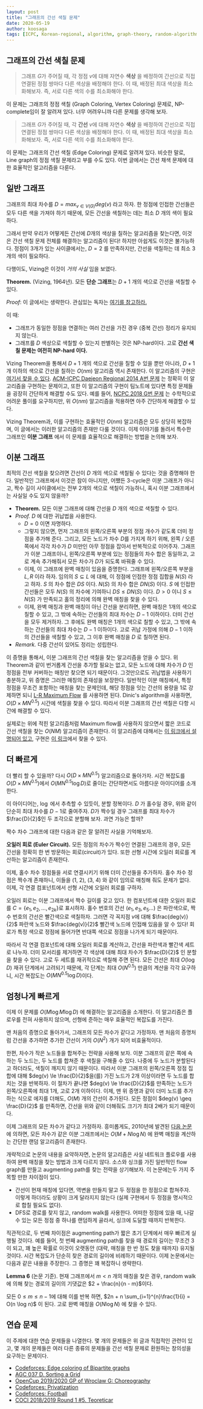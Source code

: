 ```yaml
---
layout: post
title: "그래프의 간선 색칠 문제"
date: 2020-05-19
author: koosaga
tags: [ICPC, Korean-regional, algorithm, graph-theory, random-algorithm]
---
```

## 그래프의 간선 색칠 문제

> 그래프 $G$가 주어질 때, 각 정점 $v$에 대해 자연수 **색상** 을 배정하여 간선으로 직접 연결된 정점 쌍마다 다른 색상을 배정해야 한다. 이 때, 배정된 최대 색상을 최소화해보자. 즉, 서로 다른 색의 수를 최소화해야 한다.

이 문제는 그래프의 정점 색칠 (Graph Coloring, Vertex Coloring) 문제로, NP-complete임이 잘 알려져 있다. 너무 어려우니까 다른 문제를 생각해 보자.

> 그래프 $G$가 주어질 때, 각 **간선** $v$에 대해 자연수 **색상** 을 배정하여 간선으로 직접 연결된 정점 쌍마다 다른 색상을 배정해야 한다. 이 때, 배정된 최대 색상을 최소화해보자. 즉, 서로 다른 색의 수를 최소화해야 한다.

이 문제는 그래프의 간선 색칠 (Edge Coloring) 문제로 알려져 있다. 비슷한 말로, Line graph의 정점 색칠 문제라고 부를 수도 있다. 이번 글에서는 간선 채색 문제에 대한 효율적인 알고리즘을 다룬다.

## 일반 그래프

그래프의 최대 차수를 $D = max_{v \in V(G)}deg(v)$ 라고 하자. 한 정점에 인접한 간선들은 모두 다른 색을 가져야 하기 때문에, 모든 간선을 색칠하는 데는 최소 $D$ 개의 색이 필요하다.

그래서 만약 우리가 어떻게든 간선에 $D$개의 색상을 칠하는 알고리즘을 찾는다면, 이것은 간선 색칠 문제 전체를 해결하는 알고리즘이 된다! 하지만 아쉽게도 이것은 불가능하다. 정점이 3개가 있는 사이클에서는, $D = 2$ 를 만족하지만, 간선을 색칠하는 데 최소 3개의 색이 필요하다.

다행이도, Vizing은 이것이 *거의 사실* 임을 보였다. 

**Theorem.** (Vizing, 1964년). 모든 **단순 그래프**는 $D+1$ 개의 색으로 간선을 색칠할 수 있다.

*Proof*: 이 글에서는 생략한다. 관심있는 독자는 [여기를 참고하라.](https://en.wikipedia.org/wiki/Vizing%27s_theorem#Proof)

이 때:

* 그래프가 동일한 정점을 연결하는 여러 간선을 가진 경우 (중복 간선) 정리가 유지되지 않는다.
* 그래프를 $D$ 색상으로 색칠할 수 있는지 판별하는 것은 NP-hard이다. 고로 **간선 색칠 문제는 여전히 NP-hard 이다.**

Vizing Theorem을 통해서 $D+1$ 개의 색으로 간선을 칠할 수 있을 뿐만 아니라, $D+1$ 개 이하의 색으로 간선을 칠하는 $O(nm)$ 알고리즘 역시 존재한다. 이 알고리즘의 구현은 [여기서 찾을 수 있다](https://github.com/koosaga/olympiad/blob/master/Library/codes/graph_etc/edgecolor_vizing.cpp). [ACM-ICPC Daejeon Regional 2014 A번 문제](https://www.acmicpc.net/problem/10446) 는 정확히 이 알고리즘을 구현하는 문제이고, 또한 이 알고리즘의 구현이 팀노트에 있다면 특정 문제들을 굉장히 간단하게 해결할 수도 있다. 예를 들어, [NCPC 2018 G번 문제](https://codeforces.com/gym/101933/problem/G) 는 수학적으로 어려운 풀이를 요구하지만, 위 $O(nm)$ 알고리즘을 적용하면 아주 간단하게 해결할 수 있다. 

Vizing Theorem과, 이를 구현하는 효율적인 $O(nm)$ 알고리즘은 모두 상당히 복잡하며, 이 글에서는 이러한 알고리즘의 존재만 다룰 것이다. 이제 이야기를 돌려서 특수한 그래프인 **이분 그래프** 에서 이 문제를 효율적으로 해결하는 방법을 논의해 보자.

## 이분 그래프

최적의 간선 색칠을 찾으려면 간선이 $D$ 개의 색으로 색칠될 수 있다는 것을 증명해야 한다. 일반적인 그래프에서 이것은 참이 아니지만, 어쨌든 3-cycle은 이분 그래프가 아니고, 짝수 길이 사이클에서는 전부 2개의 색으로 색칠이 가능하니, 혹시 이분 그래프에서는 사실일 수도 있지 않을까?

* **Theorem.** 모든 이분 그래프에 대해 간선을 $D$ 개의 색으로 색칠할 수 있다.
* *Proof.* $D$ 에 대한 귀납법을 사용한다. 
  * $D = 0$ 이면 자명하다.
  * 그렇지 않으면, 먼저 그래프의 왼쪽/오른쪽 부분의 정점 개수가 같도록 더미 정점을 추가해 준다. 그리고, 모든 노드가 차수 $D$를 가지게 하기 위해, 왼쪽 / 오른쪽에서 각각 차수가 $D$ 미만인 아무 정점을 잡아서 반복적으로 이어주자. 그래프가 이분 그래프이니, 왼쪽/오른쪽 부분에 있는 정점들의 차수 합은 동일하고, 고로 계속 추가해줘서 모든 차수가 $D$가 되도록 바꿔줄 수 있다. 
  * 이제, 이 그래프에 완벽 매칭이 있음을 증명한다. 그래프에 왼쪽/오른쪽 부분을 $L, R$ 이라 하자. 임의의 $S \subseteq L$ 에 대해, 이 정점에 인접한 정점 집합을 $N(S)$ 라고 하자. $S$ 의 차수 합은 $DS$ 이다. $N(S)$ 의 차수 합은 $DN(S)$ 이다. $S$ 에 인접한 간선들은 모두 $N(S)$ 의 차수에 기여하니 $DS \leq DN(S)$ 이다. $D > 0$ 이니 $S \le N(S)$ 가 만족되고 홀의 정리에 의해 완벽 매칭을 찾을 수 있다.
  * 이제, 완벽 매칭과 완벽 매칭이 아닌 간선을 분리하면, 완벽 매칭은 1개의 색으로 칠할 수 있고, 그 밖에 속하는 간선들의 최대 차수는 $D-1$ 이하이다. 더미 간선을 모두 제거하자. 그 후에도  완벽 매칭은 1개의 색으로 칠할 수 있고, 그 밖에 속하는 간선들의 최대 차수는 $D-1$ 이하이다. 고로 귀납 가정에 의해 $D-1$ 이하의 간선들을 색칠할 수 있고, 그 이후 완벽 매칭을 $D$ 로 칠하면 된다.
* *Remark.* 다중 간선이 있어도 정리는 성립한다.

이 증명을 통해서, 이분 그래프의 간선 색칠을 찾는 알고리즘을 얻을 수 있다. 위 Theorem과 같이 번거롭게 간선을 추가할 필요는 없고, 모든 노드에 대해 차수가 $D$ 인 정점을 전부 커버하는 매칭만 찾으면 되기 때문이다. 그것만으로도 귀납법을 사용하기 충분하고, 위 증명은 그러한 매칭의 존재성을 보장한다. 일반적인 이분 매칭에서, 특정 정점을 무조건 포함하는 매칭을 찾는 문제인데, 해당 정점을 잇는 간선의 용량을 1로 강제하면 되니 [L-R Maximum Flow](https://cp-algorithms.com/graph/flow_with_demands.html) 를 사용하면 된다. Dinic's algorithm을 사용하면, $O(D \times MN^{0.5})$ 시간에 색칠을 찾을 수 있다. 따라서 이분 그래프의 간선 색칠은 다항 시간에 해결할 수 있다. 

실제로는 위에 적힌 알고리즘처럼 Maximum flow를 사용하지 않으면서 짧은 코드로 간선 색칠을 찾는 $O(NM)$ 알고리즘이 존재한다. 이 알고리즘에 대해서는 [이 링크에서 설명되어 있고](https://codeforces.com/blog/entry/21827), 구현은 [이 링크](https://github.com/koosaga/olympiad/blob/master/Library/codes/graph_etc/edgecolor_bipartite.cpp)에서 찾을 수 있다. 

## 더 빠르게

더 빨리 할 수 있을까? 다시 $O(D \times MN^{0.5})$ 알고리즘으로 돌아가자. 시간 복잡도를 $O(D \times MN^{0.5})$에서 $O(MN^{0.5} \log D)$로 줄이는 간단하면서도 아름다운 아이디어를 소개한다.

이 아이디어는, $\log$ 에서 추측할 수 있듯이, 분할 정복이다. $D$ 가 홀수일 경우, 위와 같이 단순히 최대 차수를 $D-1$로 줄여주자. $D$가 짝수일 경우 그래프를 최대 차수가 $\frac{D}{2}$인 두 조각으로 분할해 보자. 과연 가능은 할까?

짝수 차수 그래프에 대한 다음과 같은 잘 알려진 사실을 기억해보자.

**오일러 회로 (Euler Circuit).** 모든 정점의 차수가 짝수인 연결된 그래프의 경우, 모든 간선을 정확히 한 번 방문하는 회로(circuit)가 있다. 또한 선형 시간에 오일러 회로를 계산하는 알고리즘이 존재한다.

이제, 홀수 차수 정점들을 서로 연결시키기 위해 더미 간선들을 추가하자. 홀수 차수 정점은 짝수개 존재하니, 이들을 (1, 2), (3, 4) 와 같이 임의로 매칭해 줘도 문제가 없다. 이제, 각 연결 컴포넌트에서 선형 시간에 오일러 회로를 구하자.

오일러 회로는 이분 그래프에서 짝수 길이를 갖고 있다. 한 컴포넌트에 대한 오일러 회로를 $C = \{e_1, e_2, \ldots, e_{2k}\}$로 표시하자. 홀수 번호의 간선 ($e_1, e_3, e_5 \ldots$) 은 파란색으로, 짝수 번호의 간선은 빨간색으로 색칠하자. 그러면 각 꼭지점 $v$에 대해 $\frac{deg(v)}{2}$ 파란색 노드와 $\frac{deg(v)}{2}$ 빨간색 노드에 인접해 있음을 알 수 있다! 회로가 특정 색으로 정점에 들어가면 반대쪽 색으로 정점을 나가게 되기 때문이다.

따라서 각 연결 컴포넌트에 대해 오일러 회로를 계산하고, 간선을 파란색과 빨간색 세트로 나누자. 더미 모서리를 제거하면 각 색상에 대해 최대 차수가 $\frac{D}{2}$ 인 분할을 찾을 수 있다. 고로 두 세트를 재귀적으로 색칠해 주면 된다. 모든 간선은 최대 $O(\log D)$ 재귀 단계에서 고려되기 때문에, 각 단계는 최대 $O(N^{0.5})$ 만큼의 계산을 각각 요구하니, 시간 복잡도는 $O(MN^{0.5} \log D)$이다.

## 엄청나게 빠르게

이제 이 문제를 $O(M\log M \log D)$ 에 해결하는 알고리즘을 소개한다. 이 알고리즘은 플로우를 전혀 사용하지 않으며, 선형에 준하는 매우 효율적인 복잡도를 가진다.

맨 처음의 증명으로 돌아가서, 그래프의 모든 차수가 같다고 가정하자. 맨 처음의 증명처럼 간선을 추가하면 추가한 간선이 거의 $O(N^2)$ 개가 되어 비효율적이다. 

한편, 차수가 작은 노드들을 합쳐주는 전략을 사용해 보자. 이분 그래프의 같은 쪽에 속하는 두 노드는, 두 노드를 합쳐준 후 색칠을 구해줄 수 있다. 나중에 두 노드가 분할된다고 하더라도, 색칠이 깨지지 않기 때문이다. 따라서 이분 그래프의 왼쪽/오른쪽 정점 집합에 대해 $deg(v) \le \frac{D}{2}$을(를) 가진 노드가 2개 이상이라면 두 노드를 합치는 것을 반복하자. 이 절차가 끝나면 $deg(v) \le \frac{D}{2}$를 만족하는 노드가 왼쪽/오른쪽에 최대 1개, 고로 2개 이하이다. 이제, 맨 위 증명과 같이 더미 노드를 추가하는 식으로 에지를 더해도, $O(M)$ 개의 간선이 추가된다. 모든 정점이 $deg(v) \geq \frac{D}{2}$ 를 만족하면, 간선을 위와 같이 더해줘도 크기가 최대 2배가 되기 때문이다.

이제 그래프의 모든 차수가 같다고 가정하자. 흥미롭게도, 2010년에 발견된 [다음 논문](https://arxiv.org/pdf/0909.3346.pdf)에 의하면, 모든 차수가 같은 이분 그래프에서는 $O(M + N \log N)$ 에 완벽 매칭을 계산하는 간단한 랜덤 알고리즘이 존재한다.

개략적으로 논문의 내용을 요약하자면, 논문의 알고리즘은 사실 네트워크 플로우를 사용하여 완벽 매칭을 찾는 방법과 크게 다르지 않다. 소스와 싱크를 가진 일반적인 flow graph를 만들고 augmenting path를 찾는 전략을 상기해보자. 이 논문에는두 가지 주목할 만한 차이점이 있다.

* 간선이 현재 매칭에 있다면, 역변을 만들지 말고 두 정점을 한 정점으로 합쳐주자. 이렇게 하더라도 상황이 크게 달라지지 않는다 (실제 구현에서 두 정점을 명시적으로 합칠 필요도 없다).
* DFS로 경로를 찾지 않고, random walk를 사용한다. 어떠한 정점에 있을 때, 나갈 수 있는 모든 정점 중 하나를 랜덤하게 골라서, 싱크에 도달할 때까지 반복한다.

직관적으로, 두 번째 차이점은 augmenting path가 짧은 초기 단계에서 매우 빠르게 실행될 것이다. 예를 들어, 첫 번째 augmenting path를 찾을 때 경로의 길이는 무조건 3이 되고, 꽤 높은 확률로 이것이 오랫동안 (대략, 매칭을 한 반 정도 찾을 때까지) 유지될 것이다. 시간 복잡도가 단순히 찾은 경로의 길이에 비례하기 때문이다. 이제 논문에서는 다음과 같은 내용을 주장한다. 그 증명은 꽤 복잡하니 생략한다.

**Lemma 6** (논문 기준). 현재 그래프에서 $m < n$ 개의 매칭을 찾은 경우, random walk에 의해 찾는 경로의 길이의 기댓값은 $2 + \frac{n}{n - m}$이다.

모든 $0 \le m \le n - 1$에 대해 이를 반복 하면, $2n + n \sum_{i=1}^{n}\frac{1}{i} = O(n \log n)$ 이 된다. 고로 완벽 매칭을 $O(N \log N)$ 에 찾을 수 있다.

## 연습 문제

이 주제에 대한 연습 문제들을 나열한다. 몇 개의 문제들은 위 글과 직접적인 관련이 있고, 몇 개의 문제들은 여러 다른 종류의 문제들을 간선 색칠 문제로 환원하는 창의성을 요구하는 문제이다. 

* [Codeforces: Edge coloring of Bipartite graphs](https://codeforces.com/contest/600/problem/F)
* [AGC 037 D. Sorting a Grid](https://atcoder.jp/contests/agc037/tasks/agc037_d?lang=en)
* [OpenCup 2019/2020 GP of Wroclaw G: Choreography](https://codeforces.com/blog/entry/75266)
* [Codeforces: Privatization](https://codeforces.com/problemset/problem/212/A)
* [Codeforces: Football](https://codeforces.com/contest/1240/problem/F)
* [COCI 2018/2019 Round 1 #5. Teoreticar](https://oj.uz/problem/view/COCI18_teoreticar)